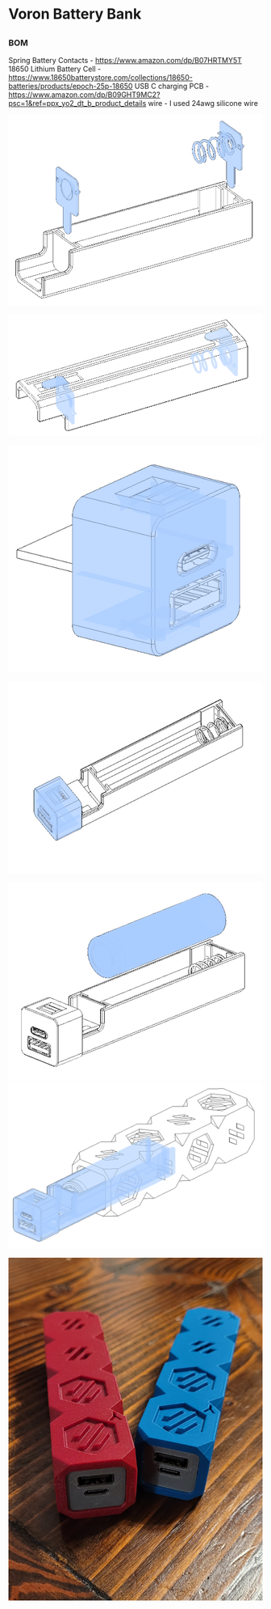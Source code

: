 # Voron Battery Bank


##

### BOM
Spring Battery Contacts - https://www.amazon.com/dp/B07HRTMY5T
18650 Lithium Battery Cell - https://www.18650batterystore.com/collections/18650-batteries/products/epoch-25p-18650
USB C charging PCB - https://www.amazon.com/dp/B09GHT9MC2?psc=1&ref=ppx_yo2_dt_b_product_details
wire - I used 24awg silicone wire 


![1](Images/1.png) 


![2](Images/2.png)


![1](Images/3.png) 


![1](Images/4.png) 

![1](Images/5.png) 
![1](Images/6.png) 

![1](Images/7.png)








